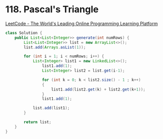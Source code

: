 # 118. Pascal's Triangle

[LeetCode - The World's Leading Online Programming Learning Platform](https://leetcode.com/problems/pascals-triangle/)

```java
class Solution {
    public List<List<Integer>> generate(int numRows) {
        List<List<Integer>> list = new ArrayList<>();
        list.add(Arrays.asList(1));

        for (int i = 1; i < numRows; i++) {
            List<Integer> list1 = new LinkedList<>();
                list1.add(1);
                List<Integer> list2 = list.get(i-1);

                for (int k = 0; k < list2.size() - 1 ; k++)
                {
                    list1.add(list2.get(k) + list2.get(k+1));
                }
                list1.add(1);

            list.add(list1);
        }

        return list;
    }
}
```